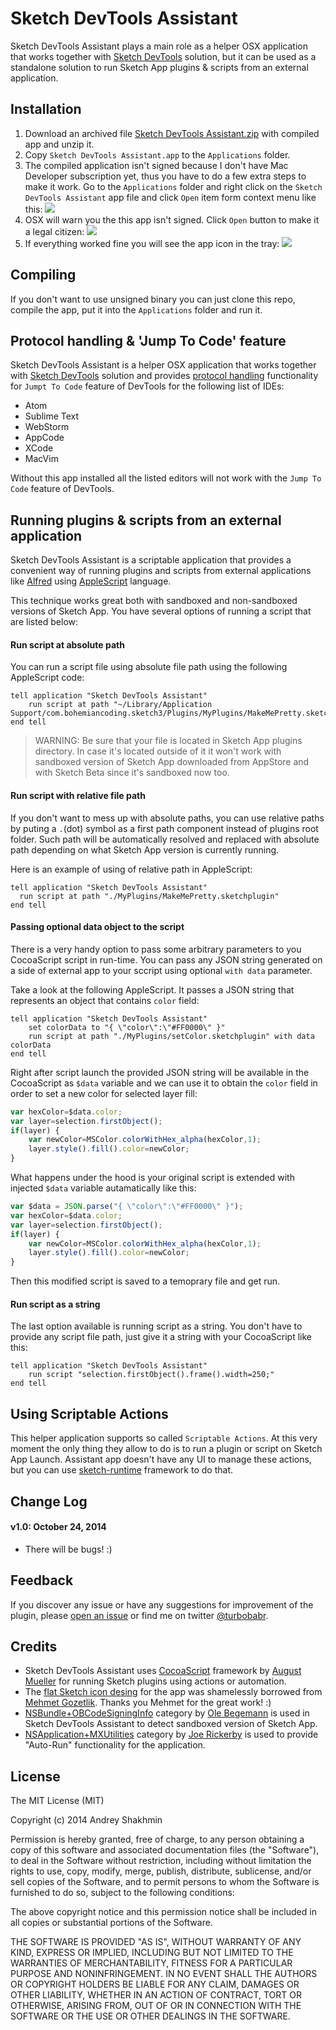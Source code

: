 Sketch DevTools Assistant
=========================

Sketch DevTools Assistant plays a main role as a helper OSX application that works together with [Sketch DevTools](http://github.com/turbobabr/sketch-devtools) solution, but it can be used as a standalone solution to run Sketch App plugins & scripts from an external application.

## Installation
1. Download an archived file [Sketch DevTools Assistant.zip](http://github.com/turbobabr/sketch-devtools-assistant/raw/gh-pages/Sketch%20DevTools%20Assistant.zip) with compiled app and unzip it.
2. Copy `Sketch DevTools Assistant.app` to the `Applications` folder.
3. The compiled application isn't signed because I don't have Mac Developer subscription yet, thus you have to do a few extra steps to make it work. Go to the `Applications` folder and right click on the `Sketch DevTools Assistant` app file and click `Open` item form context menu like this: <img src="https://raw.githubusercontent.com/turbobabr/sketch-devtools-assistant/master/docs/open_app.png">
4. OSX will warn you the this app isn't signed. Click `Open` button to make it a legal citizen: <img src="https://raw.githubusercontent.com/turbobabr/sketch-devtools-assistant/master/docs/warning_dialog.png">
5. If everything worked fine you will see the app icon in the tray: <img src="https://raw.githubusercontent.com/turbobabr/sketch-devtools-assistant/master/docs/tray_status.png">

## Compiling

If you don't want to use unsigned binary you can just clone this repo, compile the app, put it into the `Applications` folder and run it.

## Protocol handling & 'Jump To Code' feature

Sketch DevTools Assistant is a helper OSX application that works together with [Sketch DevTools](http://github.com/turbobabr/sketch-devtools) solution and provides [protocol handling](https://developer.mozilla.org/en/docs/Web-based_protocol_handlers) functionality for `Jumpt To Code` feature of DevTools for the following list of IDEs:
- Atom
- Sublime Text
- WebStorm
- AppCode
- XCode
- MacVim

Without this app installed all the listed editors will not work with the `Jump To Code` feature of DevTools.

## Running plugins & scripts from an external application

Sketch DevTools Assistant is a scriptable application that provides a convenient way of running plugins and scripts from external applications like [Alfred](http://www.alfredapp.com/) using [AppleScript](http://developer.apple.com/library/mac/documentation/AppleScript/Conceptual/AppleScriptLangGuide/introduction/ASLR_intro.html) language. 

This technique works great both with sandboxed and non-sandboxed versions of Sketch App. You have several options of running a script that are listed below:

#### Run script at absolute path

You can run a script file using absolute file path using the following AppleScript code:

```AppleScript
tell application "Sketch DevTools Assistant"
	run script at path "~/Library/Application Support/com.bohemiancoding.sketch3/Plugins/MyPlugins/MakeMePretty.sketchplugin"
end tell
```
> WARNING: Be sure that your file is located in Sketch App plugins directory. In case it's located outside of it it won't work with sandboxed version of Sketch App downloaded from AppStore and with Sketch Beta since it's sandboxed now too.

#### Run script with relative file path

If you don't want to mess up with absolute paths, you can use relative paths by puting a `.`(dot) symbol as a first path component instead of plugins root folder. Such path will be automatically resolved and replaced with absolute path depending on what Sketch App version is currently running.

Here is an example of using of relative path in AppleScript:

```AppleScript
tell application "Sketch DevTools Assistant"
  run script at path "./MyPlugins/MakeMePretty.sketchplugin"
end tell
```

#### Passing optional data object to the script

There is a very handy option to pass some arbitrary parameters to you CocoaScript script in run-time. You can pass any JSON string generated on a side of external app to your sccript using optional `with data` parameter.

Take a look at the following AppleScript. It passes a JSON string that represents an object that contains `color` field:

```AppleScript
tell application "Sketch DevTools Assistant"
	set colorData to "{ \"color\":\"#FF0000\" }"
	run script at path "./MyPlugins/setColor.sketchplugin" with data colorData
end tell
```

Right after script launch the provided JSON string will be available in the CocoaScript as `$data` variable and we can use it to obtain the `color` field in order to set a new color for selected layer fill:

```JavaScript
var hexColor=$data.color;
var layer=selection.firstObject();
if(layer) {
    var newColor=MSColor.colorWithHex_alpha(hexColor,1);
    layer.style().fill().color=newColor;
}
```

What happens under the hood is your original script is extended with injected `$data` variable autamatically like this:

```JavaScript
var $data = JSON.parse("{ \"color\":\"#FF0000\" }");
var hexColor=$data.color;
var layer=selection.firstObject();
if(layer) {
    var newColor=MSColor.colorWithHex_alpha(hexColor,1);
    layer.style().fill().color=newColor;
}
```
Then this modified script is saved to a temoprary file and get run.


#### Run script as a string

The last option available is running script as a string. You don't have to provide any script file path, just give it a string with your CocoaScript like this:

```AppleScript
tell application "Sketch DevTools Assistant" 
	run script "selection.firstObject().frame().width=250;"
end tell
```

## Using Scriptable Actions

This helper application supports so called `Scriptable Actions`. At this very moment the only thing they allow to do is to run a plugin or script on Sketch App Launch. Assistant app doesn't have any UI to manage these actions, but you can use [sketch-runtime](https://github.com/turbobabr/sketch-runtime) framework to do that.


## Change Log

#### v1.0: October 24, 2014
- There will be bugs! :)

## Feedback

If you discover any issue or have any suggestions for improvement of the plugin, please [open an issue](https://github.com/turbobabr/sketch-devtools-assistant/issues) or find me on twitter [@turbobabr](http://twitter.com/turbobabr).

## Credits

- Sketch DevTools Assistant uses [CocoaScript](http://github.com/ccgus/CocoaScript) framework by [August Mueller](http://github.com/ccgus) for running Sketch plugins using actions or automation.
- The [flat Sketch icon desing](http://dribbble.com/shots/1705797-Sketch-App-Icon-Yosemite-Edition?list=users&offset=0) for the app was shamelessly borrowed from [Mehmet Gozetlik](http://dribbble.com/Antrepo). Thanks you Mehmet for the great work! :)
- [NSBundle+OBCodeSigningInfo](http://github.com/ole/NSBundle-OBCodeSigningInfo) category by [Ole Begemann](https://github.com/ole) is used in Sketch DevTools Assistant to detect sandboxed version of Sketch App.
- [NSApplication+MXUtilities](https://gist.github.com/joerick/73670eba228c177bceb3) category by [Joe Rickerby](http://github.com/joerick) is used to provide "Auto-Run" functionality for the application.

## License

The MIT License (MIT)

Copyright (c) 2014 Andrey Shakhmin

Permission is hereby granted, free of charge, to any person obtaining a copy of this software and associated documentation files (the "Software"), to deal in the Software without restriction, including without limitation the rights to use, copy, modify, merge, publish, distribute, sublicense, and/or sell copies of the Software, and to permit persons to whom the Software is furnished to do so, subject to the following conditions:

The above copyright notice and this permission notice shall be included in all copies or substantial portions of the Software.

THE SOFTWARE IS PROVIDED "AS IS", WITHOUT WARRANTY OF ANY KIND, EXPRESS OR IMPLIED, INCLUDING BUT NOT LIMITED TO THE WARRANTIES OF MERCHANTABILITY, FITNESS FOR A PARTICULAR PURPOSE AND NONINFRINGEMENT. IN NO EVENT SHALL THE AUTHORS OR COPYRIGHT HOLDERS BE LIABLE FOR ANY CLAIM, DAMAGES OR OTHER LIABILITY, WHETHER IN AN ACTION OF CONTRACT, TORT OR OTHERWISE, ARISING FROM, OUT OF OR IN CONNECTION WITH THE SOFTWARE OR THE USE OR OTHER DEALINGS IN THE SOFTWARE.



